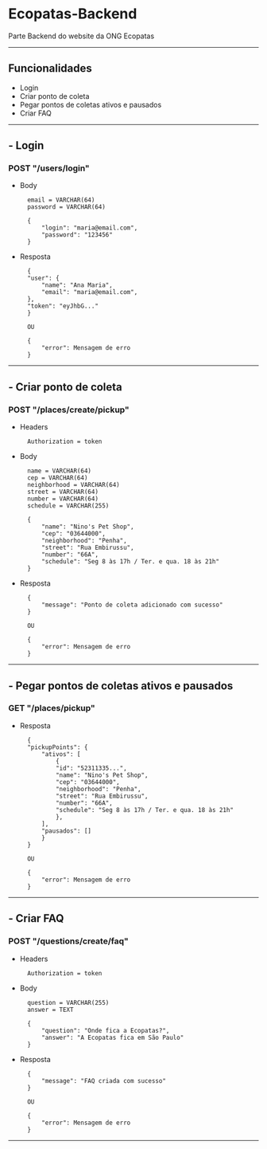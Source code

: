 # Ecopatas-Backend
Parte Backend do website da ONG Ecopatas

---
## Funcionalidades
- Login
- Criar ponto de coleta
- Pegar pontos de coletas ativos e pausados
- Criar FAQ
---

## - Login
### POST "/users/login"

* Body

        email = VARCHAR(64)
        password = VARCHAR(64)

        {
            "login": "maria@email.com",
            "password": "123456"
        }

* Resposta

        {
        "user": {
            "name": "Ana Maria",
            "email": "maria@email.com",
        },
        "token": "eyJhbG..."
        }

        OU

        { 
            "error": Mensagem de erro
        }

---

## - Criar ponto de coleta
### POST "/places/create/pickup"

* Headers

        Authorization = token

* Body

        name = VARCHAR(64)
        cep = VARCHAR(64)
        neighborhood = VARCHAR(64)
        street = VARCHAR(64)
        number = VARCHAR(64)
        schedule = VARCHAR(255)

        {
            "name": "Nino's Pet Shop",
            "cep": "03644000",
            "neighborhood": "Penha",
            "street": "Rua Embirussu",
            "number": "66A",
            "schedule": "Seg 8 às 17h / Ter. e qua. 18 às 21h"
        }

* Resposta

        {
            "message": "Ponto de coleta adicionado com sucesso"
        }

        OU

        { 
            "error": Mensagem de erro
        }

---

## - Pegar pontos de coletas ativos e pausados
### GET "/places/pickup"

* Resposta

        {
        "pickupPoints": {
            "ativos": [
                {
                "id": "52311335...",
                "name": "Nino's Pet Shop",
                "cep": "03644000",
                "neighborhood": "Penha",
                "street": "Rua Embirussu",
                "number": "66A",
                "schedule": "Seg 8 às 17h / Ter. e qua. 18 às 21h"
                },
            ],
            "pausados": []
            }
        }

        OU

        { 
            "error": Mensagem de erro
        }

---

## - Criar FAQ
### POST "/questions/create/faq"

* Headers

        Authorization = token

* Body

        question = VARCHAR(255)
        answer = TEXT

        {
            "question": "Onde fica a Ecopatas?",
            "answer": "A Ecopatas fica em São Paulo"
        }

* Resposta

        {
            "message": "FAQ criada com sucesso"
        }

        OU

        { 
            "error": Mensagem de erro
        }

---